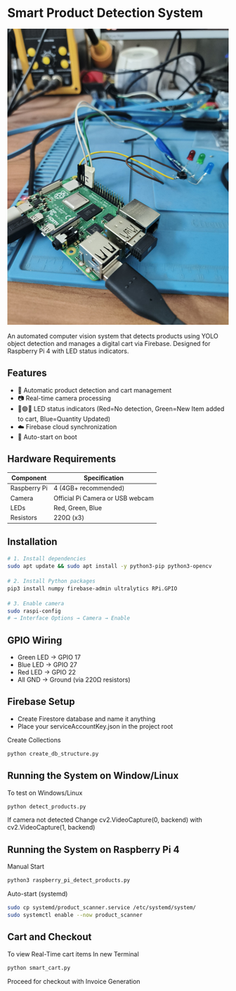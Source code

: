 # Smart Product Detection System

![System Overview](hardware/hardware.jpg)

An automated computer vision system that detects products using YOLO object detection and manages a digital cart via Firebase. Designed for Raspberry Pi 4 with LED status indicators.

## Features

- 🛒 Automatic product detection and cart management
- 📷 Real-time camera processing
- 🔴🟢🔵 LED status indicators (Red=No detection, Green=New Item added to cart, Blue=Quantity Updated)
- ☁️ Firebase cloud synchronization
- 🤖 Auto-start on boot

## Hardware Requirements
| Component              | Specification                    |
|------------------------|----------------------------------|
| Raspberry Pi           | 4 (4GB+ recommended)             |
| Camera                 | Official Pi Camera or USB webcam |
| LEDs                   | Red, Green, Blue                 |
| Resistors              | 220Ω (x3)                        |

## Installation
```bash
# 1. Install dependencies
sudo apt update && sudo apt install -y python3-pip python3-opencv

# 2. Install Python packages
pip3 install numpy firebase-admin ultralytics RPi.GPIO

# 3. Enable camera
sudo raspi-config
# → Interface Options → Camera → Enable
```

## GPIO Wiring
- Green LED  → GPIO 17
- Blue LED   → GPIO 27  
- Red LED    → GPIO 22
- All GND    → Ground (via 220Ω resistors)

## Firebase Setup

- Create Firestore database and name it anything
- Place your serviceAccountKey.json in the project root

Create Collections
```bash
python create_db_structure.py
```

## Running the System on Window/Linux

To test on Windows/Linux
```bash
python detect_products.py
```
If camera not detected Change cv2.VideoCapture(0, backend) with cv2.VideoCapture(1, backend)

## Running the System on Raspberry Pi 4
Manual Start
```bash
python3 raspberry_pi_detect_products.py
```

Auto-start (systemd)
```bash
sudo cp systemd/product_scanner.service /etc/systemd/system/
sudo systemctl enable --now product_scanner
```

## Cart and Checkout
To view Real-Time cart items
In new Terminal
```bash
python smart_cart.py
```
Proceed for checkout with Invoice Generation
